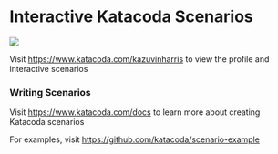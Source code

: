 # Interactive Katacoda Scenarios

[![](http://shields.katacoda.com/katacoda/kazuvinharris/count.svg)](https://www.katacoda.com/kazuvinharris "Get your profile on Katacoda.com")

Visit https://www.katacoda.com/kazuvinharris to view the profile and interactive scenarios

### Writing Scenarios
Visit https://www.katacoda.com/docs to learn more about creating Katacoda scenarios

For examples, visit https://github.com/katacoda/scenario-example
